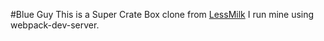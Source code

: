 #Blue Guy
This is a Super Crate Box clone from [LessMilk](lessmilk.com)
I run mine using webpack-dev-server.
